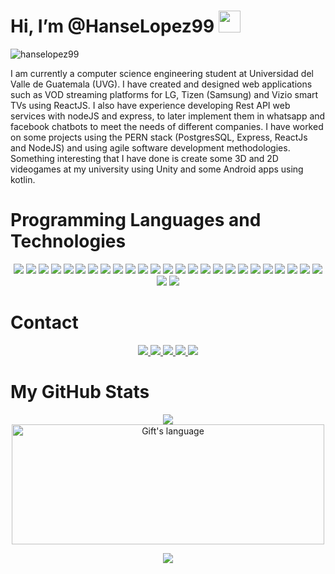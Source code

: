 # Hi, I’m @HanseLopez99 <img src="https://raw.githubusercontent.com/MartinHeinz/MartinHeinz/master/wave.gif" width="35px" />

<p align="left"> <img src="https://komarev.com/ghpvc/?username=hanselopez99&label=Profile%20views&color=0e75b6&style=flat" alt="hanselopez99" /> </p>

I am currently a computer science engineering student at Universidad del Valle de Guatemala (UVG). I have created and designed web applications such as VOD streaming platforms for LG, Tizen (Samsung) and Vizio smart TVs using ReactJS. I also have experience developing Rest API web services with nodeJS and express, to later implement them in whatsapp and facebook chatbots to meet the needs of different companies. I have worked on some projects using the PERN stack (PostgresSQL, Express, ReactJs and NodeJS) and using agile software development methodologies. Something interesting that I have done is create some 3D and 2D videogames at my university using Unity and some Android apps using kotlin.

# Programming Languages and Technologies

<p align="center">
  <img src="https://img.shields.io/badge/-ReactJS-61DAFB?style=flat-square&logo=react&logoColor=white" />
  <img src="https://img.shields.io/badge/-NodeJS-339933?style=flat-square&logo=node.js&logoColor=white" />
  <img src="https://img.shields.io/badge/-JavaScript-F7DF1E?style=flat-square&logo=javascript&logoColor=white" />
  <img src="https://img.shields.io/badge/-Webpack-8DD6F9?style=flat-square&logo=webpack&logoColor=white" />
  <img src="https://img.shields.io/badge/-Babel-F9DC3E?style=flat-square&logo=babel&logoColor=white" />
  <img src="https://img.shields.io/badge/-Redux-764ABC?style=flat-square&logo=redux&logoColor=white" />
  <img src="https://img.shields.io/badge/-ExpressJS-000000?style=flat-square&logo=express&logoColor=white" />
  <img src="https://img.shields.io/badge/-Angular-DD0031?style=flat-square&logo=angular&logoColor=white" />
  <img src="https://img.shields.io/badge/-TypeScript-3178C6?style=flat-square&logo=typescript&logoColor=white" />
  <img src="https://img.shields.io/badge/-Vue.js-4FC08D?style=flat-square&logo=vue.js&logoColor=white" />
  <img src="https://img.shields.io/badge/-Ruby-CC342D?style=flat-square&logo=ruby&logoColor=white" />
  <img src="https://img.shields.io/badge/-Ruby%20on%20Rails-CC0000?style=flat-square&logo=ruby-on-rails&logoColor=white" />
  <img src="https://img.shields.io/badge/-MongoDB-47A248?style=flat-square&logo=mongodb&logoColor=white" />
  <img src="https://img.shields.io/badge/-Python-3776AB?style=flat-square&logo=python&logoColor=white" />
  <img src="https://img.shields.io/badge/-Java-007396?style=flat-square&logo=java&logoColor=white" />
  <img src="https://img.shields.io/badge/-CSS3-1572B6?style=flat-square&logo=css3&logoColor=white" />
  <img src="https://img.shields.io/badge/-Sass-CC6699?style=flat-square&logo=sass&logoColor=white" />
  <img src="https://img.shields.io/badge/-Bootstrap-563D7C?style=flat-square&logo=bootstrap&logoColor=white" />
  <img src="https://img.shields.io/badge/-HTML5-E34F26?style=flat-square&logo=html5&logoColor=white" />
  <img src="https://img.shields.io/badge/-Unity-000000?style=flat-square&logo=unity&logoColor=white" />
  <img src="https://img.shields.io/badge/-Kotlin-0095D5?style=flat-square&logo=kotlin&logoColor=white" />
  <img src="https://img.shields.io/badge/-Android%20Studio-3DDC84?style=flat-square&logo=android-studio&logoColor=white" />
  <img src="https://img.shields.io/badge/-PostgreSQL-336791?style=flat-square&logo=postgresql&logoColor=white" />
  <img src="https://img.shields.io/badge/-MySQL-4479A1?style=flat-square&logo=mysql&logoColor=white" />
  <img src="https://img.shields.io/badge/-SQLServer-CC2927?style=flat-square&logo=microsoft-sql-server&logoColor=white" />
  <img src="https://img.shields.io/badge/-Git-F05032?style=flat-square&logo=git&logoColor=white" />
  <img src="https://img.shields.io/badge/-GitHub-181717?style=flat-square&logo=github&logoColor=white" />
</p>

# Contact

<p align="center">
  <a href="https://www.linkedin.com/in/hanselopez99/">
    <img src="https://img.shields.io/badge/-LinkedIn-0077B5?style=flat-square&logo=linkedin&logoColor=white" />
  </a>
  <a href="https://twitter.com/HanseLopez99">
    <img src="https://img.shields.io/badge/-Twitter-1DA1F2?style=flat-square&logo=twitter&logoColor=white" />
  </a>
  <a href="https://www.instagram.com/hanselopez99/">
    <img src="https://img.shields.io/badge/-Instagram-E4405F?style=flat-square&logo=instagram&logoColor=white" />
  </a>
  <a href="https://www.facebook.com/hanselopez99/">
    <img src="https://img.shields.io/badge/-Facebook-1877F2?style=flat-square&logo=facebook&logoColor=white" />
  </a>
  <a href="https://www.twitch.tv/hanselopez99">
    <img src="https://img.shields.io/badge/-Twitch-9146FF?style=flat-square&logo=twitch&logoColor=white" />
  </a>
</p>

# My GitHub Stats

<div align="center">
  <img align="center" src="https://github-readme-streak-stats.herokuapp.com/?user=hanselopez99&theme=dark" />

  <br/>

  <img align="center" src="https://github-readme-stats.vercel.app/api/top-langs?username=hanselopez99&langs_count=10&show_icons=true&locale=en&layout=compact&theme=dark" alt="Gift's language" height="192px"  width="500px"/>

  <br/>

<p align="center" >  
  <a href="https://github.com/anuraghazra/github-readme-stats"> 
    <img src="https://awesome-github-stats.azurewebsites.net/user-stats/hanselopez99?cardType=level-alternate&theme=dark" />
  </a>
</p>
</div>
